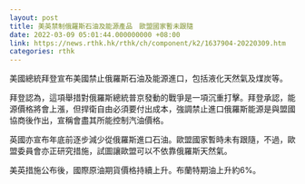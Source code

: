 ```yaml
---
layout: post
title: 美英禁制俄羅斯石油及能源產品　歐盟國家暫未跟隨
date: 2022-03-09 05:01:44.000000000 +08:00
link: https://news.rthk.hk/rthk/ch/component/k2/1637904-20220309.htm
categories: rthk
---
```


美國總統拜登宣布美國禁止俄羅斯石油及能源進口，包括液化天然氣及煤炭等。

拜登認為，這項舉措對俄羅斯總統普京發動的戰爭是一項沉重打擊。拜登承認，能源價格將會上漲，但捍衛自由必須要付出成本，強調禁止進口俄羅斯能源是與盟國協商後作出，宣稱會盡其所能控制汽油價格。

英國亦宣布年底前逐步減少從俄羅斯進口石油。歐盟國家暫時未有跟隨，不過，歐盟委員會亦正研究措施，試圖讓歐盟可以不依靠俄羅斯天然氣。

美英措施公布後，國際原油期貨價格持續上升。布蘭特期油上升約6%。
